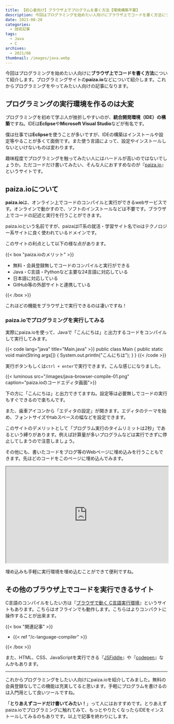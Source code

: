 ```yaml
---
title: 【初心者向け】ブラウザ上でプログラムを書く方法【環境構築不要】
description: 今回はプログラミングを始めたい人向けにブラウザ上でコードを書く方法について紹介します。プログラミングサイトのpaiza.ioなどについて紹介します。これからプログラミングをやってみたい人向けの記事になります。
date: 2021-08-28
categories: 
  - 技術記事
tags: 
  - Java
  - C
archives: 
  - 2021/08
thumbnail: /images/java.webp
---
```


今回はプログラミングを始めたい人向けに**ブラウザ上でコードを書く方法**について紹介します。プログラミングサイトの**paiza.io**などについて紹介します。これからプログラミングをやってみたい人向けの記事になります。

<!--more-->

## プログラミングの実行環境を作るのは大変

プログラミングを初めて学ぶ人が挫折しやすいのが、**統合開発環境（IDE）の構築**ですね。IDEは**Eclipse**や**Microsoft Visual Studio**などが有名です。

僕は仕事では**Eclipse**を使うことが多いですが、IDEの構築はインストールや設定等やることが多くて面倒です。また使う言語によって、設定やインストールしないといけないものは変わります。

趣味程度でプログラミングを触ってみたい人にはハードルが高いのではないでしょうか。ただコードだけ書いてみたい、そんな人におすすめなのが『[paiza.io](https://paiza.io/ja)』というサイトです。

## paiza.ioについて

**paiza.io**は、オンライン上でコードのコンパイルと実行ができるwebサービスです。オンラインで動かすので、ソフトのインストールなどは不要です。ブラウザ上でコードの記述と実行を行うことができます。

paiza.ioという名前ですが、paizaはIT系の就活・学習サイト名でioはテクノロジー系サイトに良く使われているドメインです。

このサイトの利点として以下の様な点があります。

{{< box "paiza.ioのメリット" >}}
<ul>
<li>無料・会員登録無しでコードのコンパイルと実行ができる</li>
<li>Java・C言語・Pythonなど主要な24言語に対応している</li>
<li>日本語に対応している</li>
<li>GitHub等の外部サイトと連携している</li>
</ul>
{{< /box >}}

これほどの機能をブラウザ上で実行できるのは凄いですね！

### paiza.ioでプログラミングを実行してみる

実際にpaiza.ioを使って、Javaで「こんにちは」と出力するコードをコンパイルして実行してみます。

{{< code lang="java" title="Main.java" >}}
public class Main {
  public static void main(String args[]) {
    System.out.println("こんにちは");
  }
}
{{< /code >}}

実行ボタンもしくは`ctrl + enter`で実行できます。こんな感じになりました。

{{< luminous src="/images/java-browser-compile-01.png" caption="paiza.ioのコードエディタ画面">}}

下の方に「こんにちは」と出力できてますね。設定等は必要無しでコードの実行もすぐできるので楽ちんです。

また、歯車アイコンから「エディタの設定」が開きます。エディタのテーマを始め、フォントサイズやtabスペースの幅などを設定できます。

このサイトのデメリットとして「プログラム実行のタイムリミットは2秒」であるという縛りがあります。例えば計算量が多いプログラムなどは実行できずに停止してしまうので注意しましょう。

その他にも、書いたコードをブログ等のWebページに埋め込みを行うこともできます。先ほどのコードをこのページに埋め込んでみます。

<iframe src="https://paiza.io/projects/e/wZD4Q2IAc4Yneb_N59qHTg?theme=twilight" width="100%" height="300" scrolling="no" seamless="seamless"></iframe>

埋め込みも手軽に実行環境を埋め込むことができて便利ですね。

## その他のブラウザ上でコードを実行できるサイト

C言語のコンパイルをしたい方は『[ブラウザで動く C言語実行環境](https://9cguide.appspot.com/web_picoc_em.html)』というサイトもあります。こちらはオフラインでも動作します。こちらはよりコンパクトに操作することが出来ます。

{{< box "関連記事" >}}
<ul>
<li>{{< ref "/c-language-compiler" >}}</li>
</ul>
{{< /box >}}

また、HTML、CSS、JavaScriptを実行できる『[JSFiddle](https://jsfiddle.net/)』や『[codepen](https://codepen.io/)』なんかもあります。

* * *

これからプログラミングをしたい人向けにpaiza.ioを紹介してみました。無料の会員登録なしでこの機能は充実してると思います。手軽にプログラムを書けるのは入門用として良いツールですね。

「**とりあえずコードだけ書いてみたい！**」って人にはおすすめです。とりあえずpaiza.ioでプログラミングに触れてみて、もっとやりたくなったらIDEをインストールしてみるのもありです。以上で記事を終わりにします。